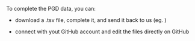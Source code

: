 To complete the PGD data, you can:

  + download a .tsv file, complete it, and send it back to us (eg. )
  
  + connect with yout GitHub account and edit the files directly on GitHub
  
